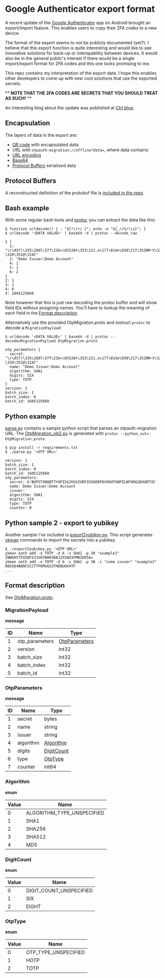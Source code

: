# Google Authenticator export format

A recent update of the [Google Authenticator](https://play.google.com/store/apps/details?id=com.google.android.apps.authenticator2) app on Android brought an export/import feature. This enables users to copy their 2FA codes to a new device.

The format of the export seems to not be publicly documented (yet?). I believe that this export function is quite interesting and would like to see innovative solutions for back-up or interopability between devices. It would also be in the general public's interest if there would be a single import/export format for 2FA codes and this one looks promising to me.

This repo contains my interpretation of the export data. I hope this enables other developers to come up with new cool solutions that use the exported secrets.

** **NOTE THAT THE 2FA CODES ARE SECRETS THAT YOU SHOULD TREAT AS SUCH!** **

An interesting blog about the update was published at [Ctrl blog](https://www.ctrl.blog/entry/google-authenticator-2fa-secrets.html).

## Encapsulation

The layers of data in the export are:
- [QR code](https://en.wikipedia.org/wiki/QR_code) with encapsulated data:
- URL with `otpauth-migration://offline?data=`, where data contains:
- [URL encoding](https://en.wikipedia.org/wiki/Percent-encoding)
- [Base64](https://en.wikipedia.org/wiki/Base64)
- [Protocol Buffers](https://en.wikipedia.org/wiki/Protocol_Buffers) serialized data

## Protocol Buffers

A reconstructed definition of the protobuf file is [included in the repo](OtpMigration.proto).

## Bash example

With some regular bash tools and [protoc](https://developers.google.com/protocol-buffers/docs/downloads) you can extract the data like this:

```
$ function urldecode() { : "${*//+/ }"; echo -e "${_//%/\\x}"; }
$ urldecode '<DATA VALUE>' | base64 -d | protoc --decode_raw

1 {
  1: "\r\037)\335\260l\377\216=\0352O+\352\221.o\177\014e\030\217\352NM~V\322\322 \320\351@\314C"
  2: "Demo Issuer:Demo Account"
  4: 1
  5: 1
  6: 2
}
2: 1
3: 1
4: 0
5: 1045125660
```

Note however that this is just raw decoding the protoc buffer and will show field IDs without assigning names. You'll have to lookup the meaning of each field in the [Format description](#format-description).

Alternatively use the provided OtpMigration.proto and instruct `protoc` to decode a `MigrationPayload`:
```
$ urldecode '<DATA VALUE>' | base64 -d | protoc --decode=MigrationPayload OtpMigration.proto

otp_parameters {
  secret: "\r\037)\335\260l\377\216=\0352O+\352\221.o\177\014e\030\217\352NM~V\322\322 \320\351@\314C"
  name: "Demo Issuer:Demo Account"
  algorithm: SHA1
  digits: SIX
  type: TOTP
}
version: 1
batch_size: 1
batch_index: 0
batch_id: 1045125660

```

## Python example

[parse.py](parse.py) contains a sample python script that parses an otpauth-migration URL. The [OtpMigration_pb2.py](OtpMigration_pb2.py) is generated with `protoc --python_out=. OtpMigration.proto`.

```
$ pip install -r requirements.txt
$ ./parse.py '<OTP URL>'

version: 1
batch_size: 1
batch_index: 0
batch_id: 1045125660
otp_parameters:
  secret: b'BUPSTXNQNT7Y4PI5GJHSX2URFZXX6DDFDCH6UTSNPZLNFURA2DUUBTCD'
  name: Demo Issuer:Demo Account
  issuer: 
  algorithm: SHA1
  digits: SIX
  type: TOTP
  counter: 0
```

## Python sample 2 - export to yubikey

Another sample I've included is [export2yubikey.py](export2yubikey.py). This script generates [ykman](https://developers.yubico.com/yubikey-manager/) commands to import the secrets into a yubikey.

```
$ ./export2yubikey.py '<OTP URL>'
ykman oath add -o TOTP -d 6 -s SHA1 -p 30 "example1" INWGK5TFOIQFS33VEFBHK5BAJZXSAU3FMNZGK5A=
ykman oath add -o TOTP -d 6 -s SHA1 -p 30 -i "some issuer" "example2" KN2G64BANF2CCTTPORUGS3THEBUGK4TF
...
```

## Format description

See [OtpMigration.proto](OtpMigration.proto).

### MigrationPayload

**message**

| ID | Name           | Type                            |
|----|----------------|---------------------------------|
| 1  | otp_parameters | [OtpParameters](#otpparameters) |
| 2  | version        | int32                           |
| 3  | batch_size     | int32                           |
| 4  | batch_index    | int32                           |
| 5  | batch_id       | int32                           |

### OtpParameters

**message**

| ID | Name      | Type                      |
|----|-----------|---------------------------
| 1  | secret    | bytes                     |
| 2  | name      | string                    |
| 3  | issuer    | string                    |
| 4  | algorithm | [Algorithm](#algorithm)   |
| 5  | digits    | [DigitCount](#digitcount) |
| 6  | type      | [OtpType](#otptype)       |
| 7  | counter   | int64                     |

### Algorithm

**enum**

| Value | Name                       |
|-------|----------------------------|
| 0     | ALGORITHM_TYPE_UNSPECIFIED |
| 1     | SHA1                       |
| 2     | SHA256                     |
| 3     | SHA512                     |
| 4     | MD5                        |

### DigitCount

**enum**

| Value | Name                    |
|-------|-------------------------|
| 0     | DIGIT_COUNT_UNSPECIFIED |
| 1     | SIX                     |
| 2     | EIGHT                   |

### OtpType

**enum**

| Value | Name                 |
|-------|----------------------|
| 0     | OTP_TYPE_UNSPECIFIED |
| 1     | HOTP                 |
| 2     | TOTP                 |
